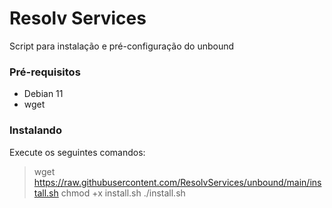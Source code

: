 # Resolv Services

Script para instalação e pré-configuração do unbound

### Pré-requisitos
 - Debian 11
 - wget
 
### Instalando
Execute os seguintes comandos:

> wget https://raw.githubusercontent.com/ResolvServices/unbound/main/install.sh
> chmod +x install.sh
> ./install.sh
